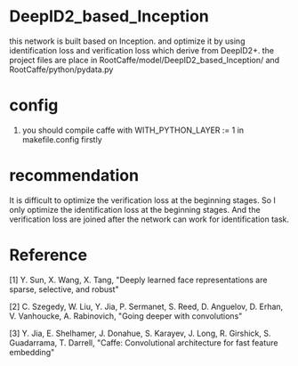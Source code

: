 # DeepID2_based_Inception
this network is built based on Inception. and optimize it by using identification loss and verification loss which derive from DeepID2+.
the project files are place in RootCaffe/model/DeepID2_based_Inception/ and RootCaffe/python/pydata.py

# config
1. you should compile caffe with WITH_PYTHON_LAYER := 1 in makefile.config firstly 

# recommendation
It is difficult to optimize the verification loss at the beginning stages. So I only optimize the identification loss at the beginning stages. And the verification loss are joined after the network can work for identification task.


# Reference
[1] Y. Sun, X. Wang, X. Tang, "Deeply learned face representations are sparse, selective, and robust"

[2] C. Szegedy, W. Liu, Y. Jia, P. Sermanet, S. Reed, D. Anguelov, D. Erhan, V. Vanhoucke, A. Rabinovich, "Going deeper with convolutions"

[3] Y. Jia, E. Shelhamer, J. Donahue, S. Karayev, J. Long, R. Girshick, S. Guadarrama, T. Darrell, "Caffe: Convolutional architecture for fast feature embedding"
